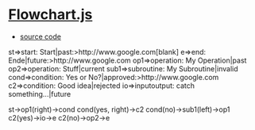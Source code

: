 # [Flowchart.js](http://flowchart.js.org)
- [source code](https://raw.githubusercontent.com/humangas/mkdocs-custom/master/docs/flowchartjs/index.md)

<script src="https://cdnjs.cloudflare.com/ajax/libs/raphael/2.2.1/raphael.min.js"></script>
<script src="https://cdnjs.cloudflare.com/ajax/libs/flowchart/1.6.3/flowchart.min.js"></script>
<script src ="jquery-plugin.js"></script>

<div class="diagram">
st=>start: Start|past:>http://www.google.com[blank]
e=>end: Ende|future:>http://www.google.com
op1=>operation: My Operation|past
op2=>operation: Stuff|current
sub1=>subroutine: My Subroutine|invalid
cond=>condition: Yes
or No?|approved:>http://www.google.com
c2=>condition: Good idea|rejected
io=>inputoutput: catch something...|future

st->op1(right)->cond
cond(yes, right)->c2
cond(no)->sub1(left)->op1
c2(yes)->io->e
c2(no)->op2->e
</div>

<script>
$(".diagram").flowchart();
</script>
